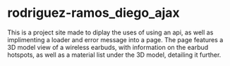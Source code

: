 # rodriguez-ramos_diego_ajax

This is a project site made to diplay the uses of using an api, as well as implimenting a loader and error message into a page.
The page features a 3D model view of a wireless earbuds, with information on the earbud hotspots, as well as a material list under the 3D model, detailing it further.
